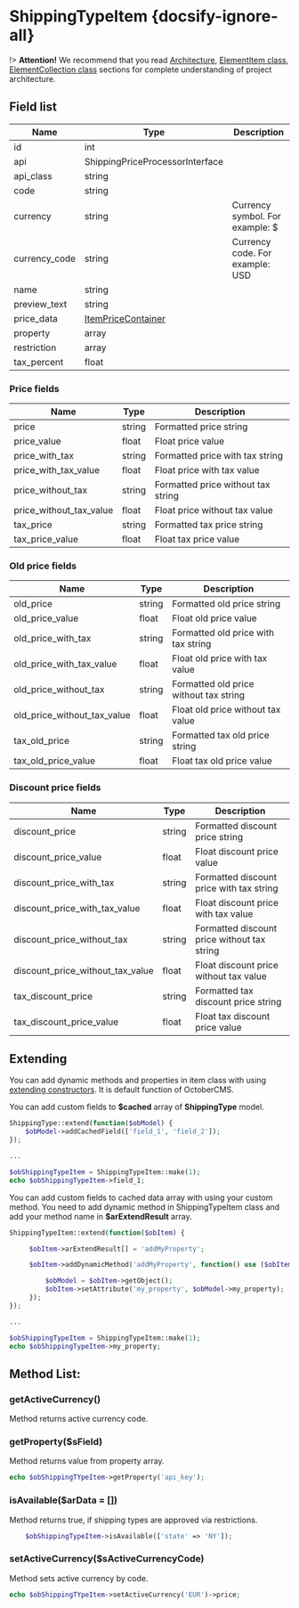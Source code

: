 # ShippingTypeItem {docsify-ignore-all}

!> **Attention!**  We recommend that you read [Architecture](home.md#architecture), [ElementItem class](item-class/item-class.md),
[ElementCollection class](collection-class/collection-class.md) sections for complete understanding of  project architecture.

## Field list

|  Name | Type | Description |
|-------|------|--------|
|id|int|
|api|ShippingPriceProcessorInterface|
|api_class|string|
|code|string|
|currency|string|Currency symbol. For example: $|
|currency_code|string|Currency code. For example: USD|
|name|string|
|preview_text|string|
|price_data|[ItemPriceContainer](modules/price-container/home.md#ItemPriceContainer)|
|property|array|
|restriction|array|
|tax_percent|float|

### Price fields

|  Name | Type | Description |
|-------|------|--------|
|price|string|Formatted price string|
|price_value|float|Float price value|
|price_with_tax|string|Formatted price with tax string|
|price_with_tax_value|float|Float price with tax value|
|price_without_tax|string|Formatted price without tax string|
|price_without_tax_value|float|Float price without tax value|
|tax_price|string|Formatted tax price string|
|tax_price_value|float|Float tax price value|

### Old price fields

|  Name | Type | Description |
|-------|------|--------|
|old_price|string|Formatted old price string|
|old_price_value|float|Float old price value|
|old_price_with_tax|string|Formatted old price with tax string|
|old_price_with_tax_value|float|Float old price with tax value|
|old_price_without_tax|string|Formatted old price without tax string|
|old_price_without_tax_value|float|Float old price without tax value|
|tax_old_price|string|Formatted tax old price string|
|tax_old_price_value|float|Float tax old price value|

### Discount price fields

|  Name | Type | Description |
|-------|------|--------|
|discount_price|string|Formatted discount price string|
|discount_price_value|float|Float discount price value|
|discount_price_with_tax|string|Formatted discount price with tax string|
|discount_price_with_tax_value|float|Float discount price with tax value|
|discount_price_without_tax|string|Formatted discount price without tax string|
|discount_price_without_tax_value|float|Float discount price without tax value|
|tax_discount_price|string|Formatted tax discount price string|
|tax_discount_price_value|float|Float tax discount price value|

## Extending

You can add dynamic methods and properties in item class with using [extending constructors](http://octobercms.com/docs/services/behaviors#constructor-extension).
It is default function of OctoberCMS.

You can add custom fields to **$cached** array of **ShippingType** model.
```php
ShippingType::extend(function($obModel) {
    $obModel->addCachedField(['field_1', 'field_2']);
});

...

$obShippingTypeItem = ShippingTypeItem::make(1);
echo $obShippingTypeItem->field_1;
```

You can add custom fields to cached data array with using your custom method.
You need to add dynamic method in ShippingTypeItem class and add your method name in **$arExtendResult** array.
```php
ShippingTypeItem::extend(function($obItem) {

     $obItem->arExtendResult[] = 'addMyProperty';

     $obItem->addDynamicMethod('addMyProperty', function() use ($obItem) {

         $obModel = $obItem->getObject();
         $obItem->setAttribute('my_property', $obModel->my_property);
     });
});

...

$obShippingTypeItem = ShippingTypeItem::make(1);
echo $obShippingTypeItem->my_property;
```

## Method List:

### getActiveCurrency()

Method returns active currency code.

### getProperty($sField)

Method returns value from property array.
```php
echo $obShippingTYpeItem->getProperty('api_key');
```

### isAvailable($arData = [])

Method returns true, if shipping types are approved via restrictions.
```php
    $obShippingTypeItem->isAvailable(['state' => 'NY']);
```

### setActiveCurrency($sActiveCurrencyCode)

Method sets active currency by code.
```php
echo $obShippingTYpeItem->setActiveCurrency('EUR')->price;
```